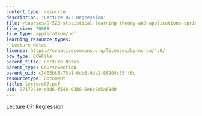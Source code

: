 ```yaml
---
content_type: resource
description: 'Lecture 07: Regression'
file: /courses/9-520-statistical-learning-theory-and-applications-spring-2003/2717221ee3d6f54803b85e6c8d5a68d0_lecture07.pdf
file_size: 70688
file_type: application/pdf
learning_resource_types:
- Lecture Notes
license: https://creativecommons.org/licenses/by-nc-sa/4.0/
ocw_type: OCWFile
parent_title: Lecture Notes
parent_type: CourseSection
parent_uid: c3405bb5-75a1-6db6-0da2-86904c35ff6c
resourcetype: Document
title: lecture07.pdf
uid: 2717221e-e3d6-f548-03b8-5e6c8d5a68d0
---
```

Lecture 07: Regression